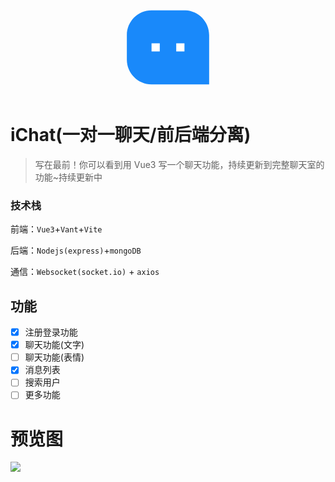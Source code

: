 <p align="center">
<svg xmlns="http://www.w3.org/2000/svg" xmlns:xlink="http://www.w3.org/1999/xlink" fill="none" version="1.1" width="158" height="158" viewBox="0 0 38 38"><defs><clipPath id="master_svg0_1_14"><rect x="0" y="0" width="38" height="38" rx="0"/></clipPath></defs><g clip-path="url(#master_svg0_1_14)"><g style="mix-blend-mode:passthrough"><rect x="10" y="12" width="20" height="14" rx="0" fill="#FFFFFF" fill-opacity="1"/></g><g><path d="M3.1666738291596874,14.24052C3.1631640629296873,8.99389,7.420061752929687,4.74125455,12.666671752929688,4.7500150998L25.333371752929686,4.7500150998C30.578971752929686,4.7500150998,34.833371752929686,9.0171,34.833371752929686,14.24052L34.833371752929686,33.25L12.666671752929688,33.25C7.421091752929687,33.25,3.1666738291596874,28.9829,3.1666738291596874,23.7595L3.1666738291596874,14.24052ZM22.166671752929688,17.4167L22.166671752929688,20.583399999999997L25.333371752929686,20.583399999999997L25.333371752929686,17.4167L22.166671752929688,17.4167ZM12.666671752929688,17.4167L12.666671752929688,20.583399999999997L15.833371752929688,20.583399999999997L15.833371752929688,17.4167L12.666671752929688,17.4167Z" fill="#1989FA" fill-opacity="1"/></g></g></svg>
</p>

# iChat(一对一聊天/前后端分离)

> 写在最前！你可以看到用 Vue3 写一个聊天功能，持续更新到完整聊天室的功能~持续更新中

### 技术栈

前端：`Vue3`+`Vant`+`Vite`

后端：`Nodejs(express)`+`mongoDB`

通信：`Websocket(socket.io)` + `axios`

## 功能

- [x] 注册登录功能
- [x] 聊天功能(文字)
- [ ] 聊天功能(表情)
- [x] 消息列表
- [ ] 搜索用户
- [ ] 更多功能

# 预览图

![](https://imgbed.link/file/2830)
